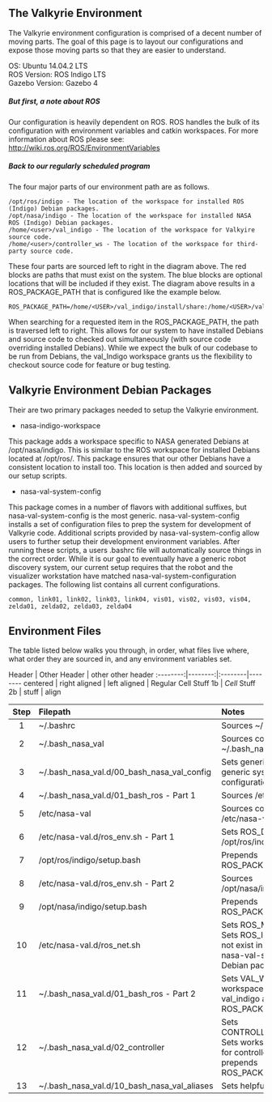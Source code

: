 ## The Valkyrie Environment  
The Valkyrie environment configuration is comprised of a decent number of moving parts. The goal of this page is to layout our configurations and expose those moving parts so that they are easier to understand.  

OS: Ubuntu 14.04.2 LTS  
ROS Version: ROS Indigo LTS  
Gazebo Version: Gazebo 4  

##### But first, a note about ROS  
Our configuration is heavily dependent on ROS. ROS handles the bulk of its configuration with environment variables and catkin workspaces. For more information about ROS please see: http://wiki.ros.org/ROS/EnvironmentVariables  

##### Back to our regularly scheduled program  
The four major parts of our environment path are as follows.  

<PICTURE HERE>

    /opt/ros/indigo - The location of the workspace for installed ROS (Indigo) Debian packages.
    /opt/nasa/indigo - The location of the workspace for installed NASA ROS (Indigo) Debian packages.
    /home/<user>/val_indigo - The location of the workspace for Valkyire source code.
    /home/<user>/controller_ws - The location of the workspace for third-party source code.

These four parts are sourced left to right in the diagram above. The red blocks are paths that must exist on the system. The blue blocks are optional locations that will be included if they exist. The diagram above results in a     ROS_PACKAGE_PATH that is configured like the example below.

    ROS_PACKAGE_PATH=/home/<USER>/val_indigo/install/share:/home/<USER>/val_indigo/install/stacks:/opt/nasa/indigo/share:/opt/nasa/indigo/stacks:/opt/ros/indigo/share:/opt/ros/indigo/stacks

When searching for a requested item in the ROS_PACKAGE_PATH, the path is traversed left to right. This allows for our system to have installed Debians and source code to checked out simultaneously (with source code overriding installed Debians). While we expect the bulk of our codebase to be run from Debians, the val_Indigo workspace grants us the flexibility to checkout source code for feature or bug testing.

## Valkyrie Environment Debian Packages
Their are two primary packages needed to setup the Valkyrie environment.

* nasa-indigo-workspace

This package adds a workspace specific to NASA generated Debians at /opt/nasa/indigo. This is similar to the ROS workspace for installed Debians located at /opt/ros/<rosversion>.
This package ensures that our other Debians have a consistent location to install too. This location is then added and sourced by our setup scripts. 

* nasa-val-system-config

This package comes in a number of flavors with additional suffixes, but nasa-val-system-config is the most generic. nasa-val-system-config installs a set of configuration files to prep the system for development of Valkyrie code. Additional scripts provided by nasa-val-system-config allow users to further setup their development environment variables. After running these scripts, a users .bashrc file will automatically source things in the correct order. 
While it is our goal to eventually have a generic robot discovery system, our current setup requires that the robot and the visualizer workstation have matched nasa-val-system-configuration packages. The following list contains all current configurations.  

    common, link01, link02, link03, link04, vis01, vis02, vis03, vis04, zelda01, zelda02, zelda03, zelda04

## Environment Files
The table listed below walks you through, in order, what files live where, what order they are sourced in, and any environment variables set.  

Header | Other Header | other other header
:--------:|--------:|:--------|--------
centered | right aligned | left aligned | Regular
Cell Stuff 1b | *Cell* Stuff 2b | stuff | align


Step | Filepath | Notes | Variables Set
:--------:|:--------|:--------|:--------
1 | ~/.bashrc | Sources ~/.bash_nasa_val | 
2 | ~/.bash_nasa_val | Sources contents of ~/.bash_nasa_val.d |
3 | ~/.bash_nasa_val.d/00_bash_nasa_val_config | Sets generic variables and generic system configurations |
4 | ~/.bash_nasa_val.d/01_bash_ros - Part 1 | Sources /etc/nasa-val |
5 | /etc/nasa-val | Sources contents of /etc/nasa-val.d |
6 | /etc/nasa-val.d/ros_env.sh - Part 1	| Sets ROS_DISTRO. Sources /opt/ros/indigo/setup.bash | ROS_DISTRO=indigo |
7 | /opt/ros/indigo/setup.bash | Prepends ROS_PACKAGE_PATH | ROS_PACKAGE_PATH=/opt/ros/indigo/share:/opt/ros/indigo/stacks |
8 | /etc/nasa-val.d/ros_env.sh - Part 2 | Sources /opt/nasa/indigo/setup.bash |
9 | /opt/nasa/indigo/setup.bash | Prepends ROS_PACKAGE_PATH | ROS_PACKAGE_PATH=/opt/nasa/indigo/share:/opt/nasa/indigo/stacks:$ROS_PACKAGE_PATH |
10 | /etc/nasa-val.d/ros_net.sh	| Sets ROS_MASTER_URI. Sets ROS_IP. This file does not exist in the generic nasa-val-system-config Debian package | ROS_MASTER_URI=http://<Link processor ip here>:11311 ROS_IP=<current machines ip here> |
11 | ~/.bash_nasa_val.d/01_bash_ros - Part 2 | Sets VAL_WORKSPACE. Sets workspace hierarchy for val_indigo and prepends ROS_PACKAGE_PATH | VAL_WORKSPACE=~/val_indigo ROS_PACKAGE_PATH=/home/<user>/val_indigo/install/share:/home/<user>/val_indigo/install/stacks:$ROS_PACKAGE_PATH |
12 | ~/.bash_nasa_val.d/02_controller | Sets CONTROLLER_WORKSPACE. Sets workspace hierarchy for controller_ws and prepends ROS_PACKAGE_PATH | CONTROLLER_WORKSPACE=~/controller_ws ROS_PACKAGE_PATH=/home/<user>/controller_ws/install/share:/home/<user>/controller_ws/install/stacks:$ROS_PACKAGE_PATH |
13 | ~/.bash_nasa_val.d/10_bash_nasa_val_aliases | Sets helpful alias values |
